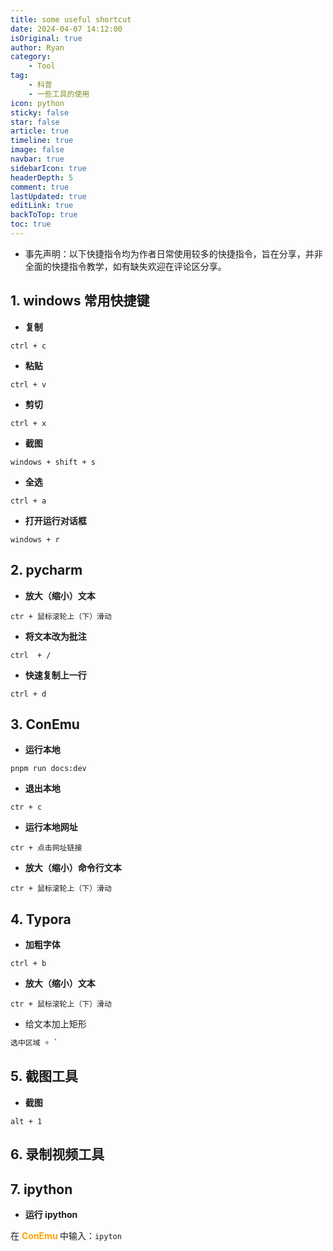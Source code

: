 ```yaml
---
title: some useful shortcut
date: 2024-04-07 14:12:00
isOriginal: true
author: Ryan
category:
    - Tool
tag:
    - 科普
    - 一些工具的使用
icon: python
sticky: false
star: false
article: true
timeline: true
image: false
navbar: true
sidebarIcon: true
headerDepth: 5
comment: true
lastUpdated: true
editLink: true
backToTop: true
toc: true
---
```


- 事先声明：以下快捷指令均为作者日常使用较多的快捷指令，旨在分享，并非全面的快捷指令教学，如有缺失欢迎在评论区分享。



## 1. windows 常用快捷键

- **复制**

`ctrl + c`

- **粘贴**

`ctrl + v`

- **剪切**

`ctrl + x`

- **截图**

`windows + shift + s`

- **全选**

`ctrl + a`

- **打开运行对话框**

`windows + r`





## 2. pycharm

- **放大（缩小）文本**

`ctr + 鼠标滚轮上（下）滑动`

- **将文本改为批注**

`ctrl  + /`

- **快速复制上一行**

`ctrl + d`



## 3. ConEmu

- **运行本地**

`pnpm run docs:dev`

- **退出本地**

`ctr + c`

- **运行本地网址**

`ctr + 点击网址链接`

- **放大（缩小）命令行文本**

`ctr + 鼠标滚轮上（下）滑动`





## 4. Typora

- **加粗字体**

`ctrl + b`

- **放大（缩小）文本**

`ctr + 鼠标滚轮上（下）滑动`

- 给文本加上矩形

```python
选中区域 + `
```



## 5. 截图工具

- **截图**

`alt + 1`





## 6. 录制视频工具





## 7. ipython

- **运行 ipython** 

在 **<span style="color: orange"> ConEmu </span>** 中输入：`ipyton`





